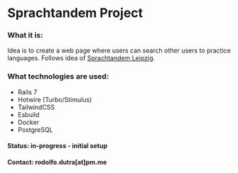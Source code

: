 # Sprachtandem Project

### What it is:
Idea is to create a web page where users can search other users to practice languages. Follows idea of [Sprachtandem Leipzig](http://www.sprachtandem-leipzig.de/de/tandem/).

### What technologies are used: 
- Rails 7 
- Hotwire (Turbo/Stimulus) 
- TailwindCSS
- Esbuild
- Docker 
- PostgreSQL

#### Status: in-progress - initial setup

#### Contact: rodolfo.dutra[at]pm.me 